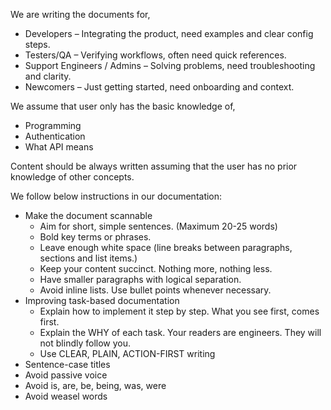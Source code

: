 We are writing the documents for,
- Developers – Integrating the product, need examples and clear config steps.
- Testers/QA – Verifying workflows, often need quick references.
- Support Engineers / Admins – Solving problems, need troubleshooting and clarity.
- Newcomers – Just getting started, need onboarding and context.

We assume that user only has the basic knowledge of,
- Programming
- Authentication
- What API means

Content should be always written assuming that the user has no prior knowledge of other concepts.

We follow below instructions in our documentation:
- Make the document scannable
    - Aim for short, simple sentences. (Maximum 20-25 words)
    - Bold key terms or phrases.
    - Leave enough white space (line breaks between paragraphs, sections and list items.)
    - Keep your content succinct. Nothing more, nothing less.
    - Have smaller paragraphs with logical separation.
    - Avoid inline lists. Use bullet points whenever necessary.
- Improving task-based documentation
    - Explain how to implement it step by step. What you see first, comes first.
    - Explain the WHY of each task. Your readers are engineers. They will not blindly follow you.
    - Use CLEAR, PLAIN, ACTION-FIRST writing
- Sentence-case titles
- Avoid passive voice
- Avoid is, are, be, being, was, were
- Avoid weasel words 
